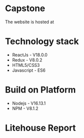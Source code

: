 # Capstone

The website is hosted at 

# Technology stack
- ReactJs - V18.0.0
- Redux - V8.0.2
- HTML5/CSS3
- Javascript - ES6

# Build on Platform
- Nodejs - V16.13.1
- NPM - V8.1.2

# Litehouse Report


